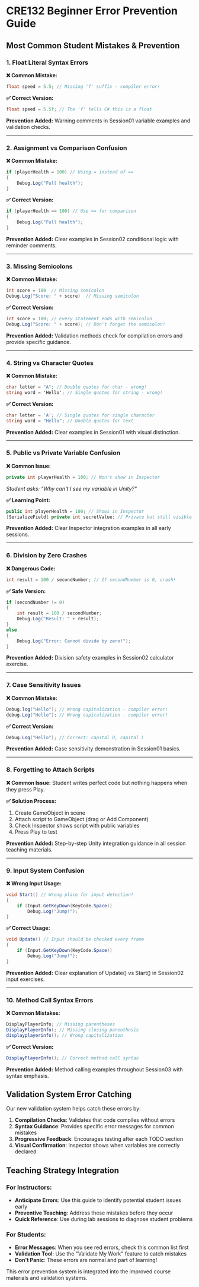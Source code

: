 # CRE132 Beginner Error Prevention Guide

## Most Common Student Mistakes & Prevention

### **1. Float Literal Syntax Errors**
**❌ Common Mistake:**
```csharp
float speed = 5.5; // Missing 'f' suffix - compiler error!
```

**✅ Correct Version:**
```csharp
float speed = 5.5f; // The 'f' tells C# this is a float
```

**Prevention Added:** Warning comments in Session01 variable examples and validation checks.

---

### **2. Assignment vs Comparison Confusion**
**❌ Common Mistake:**
```csharp
if (playerHealth = 100) // Using = instead of == 
{
    Debug.Log("Full health");
}
```

**✅ Correct Version:**
```csharp
if (playerHealth == 100) // Use == for comparison
{
    Debug.Log("Full health");
}
```

**Prevention Added:** Clear examples in Session02 conditional logic with reminder comments.

---

### **3. Missing Semicolons**
**❌ Common Mistake:**
```csharp
int score = 100  // Missing semicolon
Debug.Log("Score: " + score)  // Missing semicolon
```

**✅ Correct Version:**
```csharp
int score = 100; // Every statement ends with semicolon
Debug.Log("Score: " + score); // Don't forget the semicolon!
```

**Prevention Added:** Validation methods check for compilation errors and provide specific guidance.

---

### **4. String vs Character Quotes**
**❌ Common Mistake:**
```csharp
char letter = "A"; // Double quotes for char - wrong!
string word = 'Hello'; // Single quotes for string - wrong!
```

**✅ Correct Version:**
```csharp
char letter = 'A'; // Single quotes for single character
string word = "Hello"; // Double quotes for text
```

**Prevention Added:** Clear examples in Session01 with visual distinction.

---

### **5. Public vs Private Variable Confusion**
**❌ Common Issue:**
```csharp
private int playerHealth = 100; // Won't show in Inspector
```
*Student asks: "Why can't I see my variable in Unity?"*

**✅ Learning Point:**
```csharp
public int playerHealth = 100; // Shows in Inspector
[SerializeField] private int secretValue; // Private but still visible for debugging
```

**Prevention Added:** Clear Inspector integration examples in all early sessions.

---

### **6. Division by Zero Crashes**
**❌ Dangerous Code:**
```csharp
int result = 100 / secondNumber; // If secondNumber is 0, crash!
```

**✅ Safe Version:**
```csharp
if (secondNumber != 0)
{
    int result = 100 / secondNumber;
    Debug.Log("Result: " + result);
}
else
{
    Debug.Log("Error: Cannot divide by zero!");
}
```

**Prevention Added:** Division safety examples in Session02 calculator exercise.

---

### **7. Case Sensitivity Issues**
**❌ Common Mistake:**
```csharp
Debug.log("Hello"); // Wrong capitalization - compiler error!
debug.Log("Hello"); // Wrong capitalization - compiler error!
```

**✅ Correct Version:**
```csharp
Debug.Log("Hello"); // Correct: capital D, capital L
```

**Prevention Added:** Case sensitivity demonstration in Session01 basics.

---

### **8. Forgetting to Attach Scripts**
**❌ Common Issue:**
Student writes perfect code but nothing happens when they press Play.

**✅ Solution Process:**
1. Create GameObject in scene
2. Attach script to GameObject (drag or Add Component)
3. Check Inspector shows script with public variables
4. Press Play to test

**Prevention Added:** Step-by-step Unity integration guidance in all session teaching materials.

---

### **9. Input System Confusion**
**❌ Wrong Input Usage:**
```csharp
void Start() // Wrong place for input detection!
{
    if (Input.GetKeyDown(KeyCode.Space))
        Debug.Log("Jump!");
}
```

**✅ Correct Usage:**
```csharp
void Update() // Input should be checked every frame
{
    if (Input.GetKeyDown(KeyCode.Space))
        Debug.Log("Jump!");
}
```

**Prevention Added:** Clear explanation of Update() vs Start() in Session02 input exercises.

---

### **10. Method Call Syntax Errors**
**❌ Common Mistakes:**
```csharp
DisplayPlayerInfo; // Missing parentheses
DisplayPlayerInfo(; // Missing closing parenthesis
displayplayerinfo(); // Wrong capitalization
```

**✅ Correct Version:**
```csharp
DisplayPlayerInfo(); // Correct method call syntax
```

**Prevention Added:** Method calling examples throughout Session03 with syntax emphasis.

## Validation System Error Catching

Our new validation system helps catch these errors by:

1. **Compilation Checks**: Validates that code compiles without errors
2. **Syntax Guidance**: Provides specific error messages for common mistakes
3. **Progressive Feedback**: Encourages testing after each TODO section
4. **Visual Confirmation**: Inspector shows when variables are correctly declared

## Teaching Strategy Integration

### **For Instructors:**
- **Anticipate Errors**: Use this guide to identify potential student issues early
- **Preventive Teaching**: Address these mistakes before they occur
- **Quick Reference**: Use during lab sessions to diagnose student problems

### **For Students:**
- **Error Messages**: When you see red errors, check this common list first
- **Validation Tool**: Use the "Validate My Work" feature to catch mistakes
- **Don't Panic**: These errors are normal and part of learning!

This error prevention system is integrated into the improved course materials and validation systems.